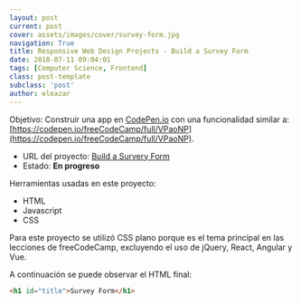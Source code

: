 ```yaml
---
layout: post
current: post
cover: assets/images/cover/survey-form.jpg
navigation: True
title: Responsive Web Design Projects - Build a Survey Form
date: 2018-07-11 09:04:01
tags: [Computer Science, Frontend]
class: post-template
subclass: 'post'
author: eleazar
---
```


Objetivo: Construir una app en [CodePen.io](https://codepen.io/#) con una funcionalidad similar a: [https://codepen.io/freeCodeCamp/full/VPaoNP](https://codepen.io/freeCodeCamp/full/VPaoNP).

* URL del proyecto: [Build a Survery Form](https://codepen.io/eleazarbr/pen/jpEpoB)
* Estado: **En progreso**

Herramientas usadas en este proyecto:

- HTML
- Javascript
- CSS

Para este proyecto se utilizó CSS plano porque es el tema principal en las lecciones de freeCodeCamp, excluyendo el uso de jQuery, React, Angular y Vue.

A continuación se puede observar el HTML final:

```html
<h1 id="title">Survey Form</h1>
```

